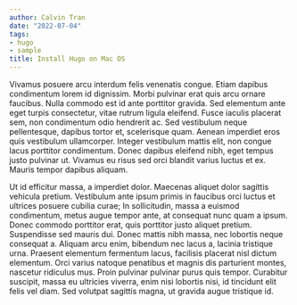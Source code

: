 ```yaml
---
author: Calvin Tran
date: "2022-07-04"
tags:
- hugo
- sample
title: Install Hugo on Mac OS
---
```


Vivamus posuere arcu interdum felis venenatis congue. Etiam dapibus condimentum lorem id dignissim. Morbi pulvinar erat quis arcu ornare faucibus. Nulla commodo est id ante porttitor gravida. Sed elementum ante eget turpis consectetur, vitae rutrum ligula eleifend. Fusce iaculis placerat sem, non condimentum odio hendrerit ac. Sed vestibulum neque pellentesque, dapibus tortor et, scelerisque quam. Aenean imperdiet eros quis vestibulum ullamcorper. Integer vestibulum mattis elit, non congue lacus porttitor condimentum. Donec dapibus eleifend nibh, eget tempus justo pulvinar ut. Vivamus eu risus sed orci blandit varius luctus et ex. Mauris tempor dapibus aliquam.

Ut id efficitur massa, a imperdiet dolor. Maecenas aliquet dolor sagittis vehicula pretium. Vestibulum ante ipsum primis in faucibus orci luctus et ultrices posuere cubilia curae; In sollicitudin, massa a euismod condimentum, metus augue tempor ante, at consequat nunc quam a ipsum. Donec commodo porttitor erat, quis porttitor justo aliquet pretium. Suspendisse sed mauris dui. Donec mattis nibh massa, nec lobortis neque consequat a. Aliquam arcu enim, bibendum nec lacus a, lacinia tristique urna. Praesent elementum fermentum lacus, facilisis placerat nisl dictum elementum. Orci varius natoque penatibus et magnis dis parturient montes, nascetur ridiculus mus. Proin pulvinar pulvinar purus quis tempor. Curabitur suscipit, massa eu ultricies viverra, enim nisi lobortis nisi, id tincidunt elit felis vel diam. Sed volutpat sagittis magna, ut gravida augue tristique id.